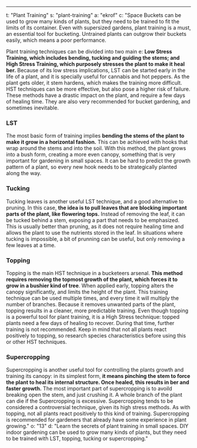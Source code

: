 ---
t: "Plant Training"
s: "plant-training"
a: "ekrof"
c: "Space Buckets can be used to grow many kinds of plants, but they need to be trained to fit the limits of its container. Even with supersized gardens, plant training is a must, an essential tool for bucketing. Untrained plants can outgrow their buckets easily, which means a poor performance.

Plant training techniques can be divided into two main e: <b>Low Stress Training, which includes bending, tucking and guiding the stems; and High Stress Training, which purposely stresses the plant to make it heal ber.</b> Because of its low stress implications, LST can be started early in the life of a plant, and it is specially useful for cannabis and hot peppers. As the plant gets older, it stem hardens, which makes the training more difficult. HST techniques can be more effective, but also pose a higher risk of failure. These methods have a drastic impact on the plant, and require a few days of healing time. They are also very recommended for bucket gardening, and sometimes inevitable.

<h3>LST</h3>
The most basic form of training implies <b>bending the stems of the plant to make it grow in a horizontal fashion.</b> This can be achieved with hooks that wrap around the stems and into the soil. With this method, the plant grows into a bush form, creating a more even canopy, something that is very important for gardening in small spaces. It can be hard to predict the growth pattern of a plant, so every new hook needs to be strategically planted along the way.

<h3>Tucking</h3>
Tucking leaves is another useful LST technique, and a good alternative to pruning. In this case, <b>the idea is to pull leaves that are blocking important parts of the plant, like flowering tops.</b> Instead of removing the leaf, it can be tucked behind a stem, exposing a part that needs to be emphasized. This is usually better than pruning, as it does not require healing time and allows the plant to use the nutrients stored in the leaf. In situations where tucking is impossible, a bit of prunning can be useful, but only removing a few leaves at a time.

<h3>Topping</h3>
Topping is the main HST technique in a bucketeers arsenal. <b>This method requires removing the topmost growth of the plant, which forces it to grow in a bushier kind of tree</b>. When applied early, topping alters the canopy significantly, and limits the height of the plant. This training technique can be used multiple times, and every time it will multiply the number of branches. Because it removes unwanted parts of the plant, topping results in a cleaner, more predictable training. Even though topping is a powerful tool for plant training, it is a High Stress technique: topped plants need a few days of healing to recover. During that time, further training is not recommended. Keep in mind that not all plants react positively to topping, so research species characteristics before using this or other HST techniques.

<h3>Supercropping</h3>
Supercropping is another useful tool for controlling the plants growth and training its canopy: in its simplest form, <b>it means pinching the stem to force the plant to heal its internal structure. Once healed, this results in ber and faster growth.</b> The most important part of supercropping is to avoild breaking open the stem, and just crushing it. A whole branch of the plant can die if the Supercropping is excessive. Supercropping tends to be considered a controversial technique, given its high stress methods. As with topping, not all plants react positively to this kind of training. Supercropping is recommended for gardeners that already have some experience in plant growing."
o: "13"
d: "Learn the secrets of plant training in small spaces. DIY indoor gardening can be used to grow many kinds of plants, but they need to be trained with LST, topping, tucking or supercropping."